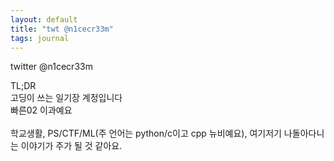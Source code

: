 ```yaml
---
layout: default
title: "twt @n1cecr33m"
tags: journal
---
```


twitter @n1cecr33m <br>

TL;DR <br>
고딩이 쓰는 일기장 계정입니다 <br>
빠른02 이과예요 <br>
 <br>
학교생활, PS/CTF/ML(주 언어는 python/c이고 cpp 뉴비예요), 여기저기 나돌아다니는 이야기가 주가 될 것 같아요. <br>
